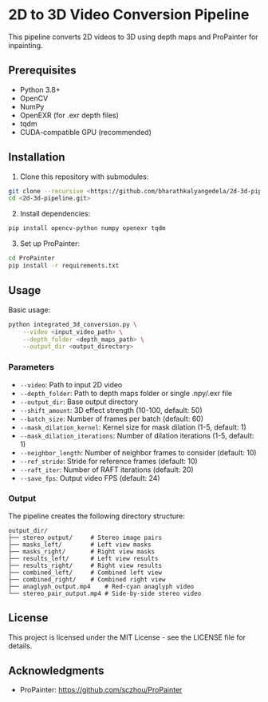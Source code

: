 # 2D to 3D Video Conversion Pipeline

This pipeline converts 2D videos to 3D using depth maps and ProPainter for inpainting.

## Prerequisites

- Python 3.8+
- OpenCV
- NumPy
- OpenEXR (for .exr depth files)
- tqdm
- CUDA-compatible GPU (recommended)

## Installation

1. Clone this repository with submodules:
```bash
git clone --recursive <https://github.com/bharathkalyangedela/2d-3d-pipeline.git>
cd <2d-3d-pipeline.git>
```

2. Install dependencies:
```bash
pip install opencv-python numpy openexr tqdm
```

3. Set up ProPainter:
```bash
cd ProPainter
pip install -r requirements.txt
```

## Usage

Basic usage:
```bash
python integrated_3d_conversion.py \
    --video <input_video_path> \
    --depth_folder <depth_maps_path> \
    --output_dir <output_directory>
```

### Parameters

- `--video`: Path to input 2D video
- `--depth_folder`: Path to depth maps folder or single .npy/.exr file
- `--output_dir`: Base output directory
- `--shift_amount`: 3D effect strength (10-100, default: 50)
- `--batch_size`: Number of frames per batch (default: 60)
- `--mask_dilation_kernel`: Kernel size for mask dilation (1-5, default: 1)
- `--mask_dilation_iterations`: Number of dilation iterations (1-5, default: 1)
- `--neighbor_length`: Number of neighbor frames to consider (default: 10)
- `--ref_stride`: Stride for reference frames (default: 10)
- `--raft_iter`: Number of RAFT iterations (default: 20)
- `--save_fps`: Output video FPS (default: 24)

### Output

The pipeline creates the following directory structure:
```
output_dir/
├── stereo_output/     # Stereo image pairs
├── masks_left/        # Left view masks
├── masks_right/       # Right view masks
├── results_left/      # Left view results
├── results_right/     # Right view results
├── combined_left/     # Combined left view
├── combined_right/    # Combined right view
├── anaglyph_output.mp4    # Red-cyan anaglyph video
└── stereo_pair_output.mp4 # Side-by-side stereo video
```

## License

This project is licensed under the MIT License - see the LICENSE file for details.

## Acknowledgments

- ProPainter: https://github.com/sczhou/ProPainter 